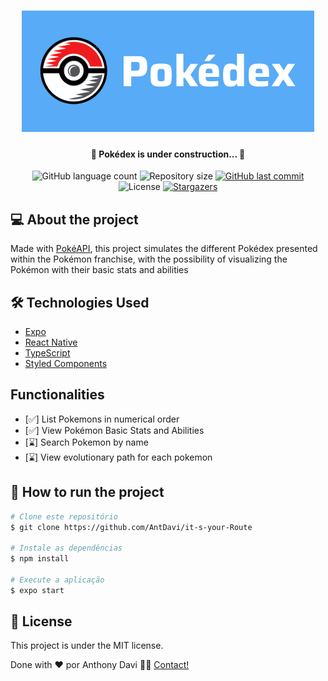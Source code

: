 <h1 align="center">
    <img alt="Pokédex" title="It's Your Route" src="./banner.png" />
</h1>

<h4 align="center"> 
	🚧 Pokédex is under construction... 🚧
</h4>

<p align="center">
  <img alt="GitHub language count" src="https://img.shields.io/github/languages/count/AntDavi/pokedex?color=%2304D361">

  <img alt="Repository size" src="https://img.shields.io/github/repo-size/AntDavi/pokedex">
  
  <a href="https://github.com/AntDavi/it-s-your-Route/commits/master">
    <img alt="GitHub last commit" src="https://img.shields.io/github/last-commit/AntDavi/pokedex">
  </a>

  <img alt="License" src="https://img.shields.io/badge/license-MIT-brightgreen">

   <a href="https://github.com/AntDavi/pokedex/stargazers">
	<img alt="Stargazers" src="https://img.shields.io/github/stars/AntDavi/pokedex?style=social">
   </a>

</p>

## 💻 About the project

Made with [PokéAPI](https://pokeapi.co/), this project simulates the different Pokédex presented within the Pokémon franchise, with the possibility of visualizing the Pokémon with their basic stats and abilities

## 🛠️ Technologies Used

- [Expo](https://expo.io/)
- [React Native](https://reactnative.dev/)
- [TypeScript](https://www.typescriptlang.org/)
- [Styled Components](https://styled-components.com/)

## Functionalities

- [✅] List Pokemons in numerical order
- [✅] View Pokémon Basic Stats and Abilities
- [⌛] Search Pokemon by name
- [⌛] View evolutionary path for each pokemon

## 🚀 How to run the project

```bash
# Clone este repositório
$ git clone https://github.com/AntDavi/it-s-your-Route

# Instale as dependências
$ npm install

# Execute a aplicação
$ expo start
```

## 📝 License

This project is under the MIT license.

Done with ❤️ por Anthony Davi 👋🏽 [Contact!](https://www.linkedin.com/in/antdavi/)

